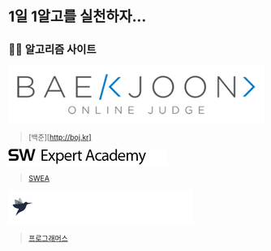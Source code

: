 # 1일 1알고를 실천하자...

## 👩‍💻 알고리즘 사이트
![boj](img/boj_logo.png)

> [백준][http://boj.kr]

![swea](img/swea_logo.png)

>[SWEA](https://swexpertacademy.com/main/main.do)

![programmers](img/programmers_logo.png)

>[프로그래머스](https://programmers.co.kr/)
